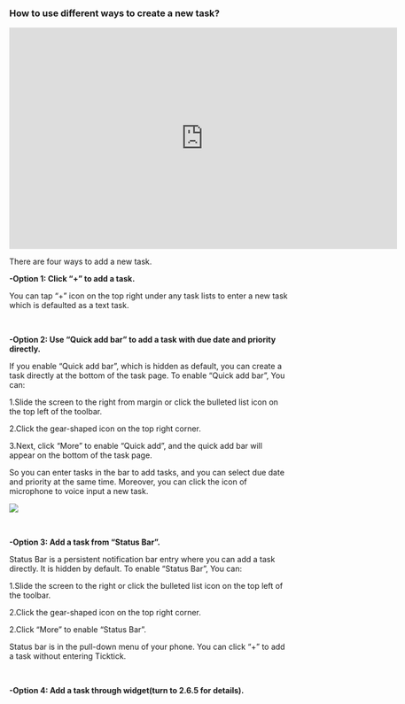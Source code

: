 ### How to use different ways to create a new task?

<iframe width="700" height="400" src="https://www.youtube.com/embed/-npsJ9oIasU?list=PLbWRKVi0_aTFbQcYoQHar2TR88yoO190U" frameborder="0" allowfullscreen></iframe>


There are four ways to add a new task.

**-Option 1: Click “+” to add a task.**

You can tap “+” icon on the top right under any task lists to enter a new task which is defaulted as a text task.

<br />

**-Option 2: Use “Quick add bar” to add a task with due date and priority directly.**

If you enable “Quick add bar”, which is hidden as default, you can create a task directly at the bottom of the task page. To enable “Quick add bar”, You can:

1.Slide the screen to the right from margin or click the bulleted list icon on the top left of the toolbar.

2.Click the gear-shaped icon on the top right corner.

3.Next, click “More” to enable “Quick add”, and the quick add bar will appear on the bottom of the task page.

So you can enter tasks in the bar to add tasks, and you can select due date and priority at the same time. Moreover, you can click the icon of microphone to voice input a new task.

![](../images/image.2.2.1W.png)

<br />

**-Option 3: Add a task from “Status Bar”.**

Status Bar is a persistent notification bar entry where you can add a task directly. It is hidden by default. To enable “Status Bar”, You can:

1.Slide the screen to the right or click the bulleted list icon on the top left of the toolbar.

2.Click the gear-shaped icon on the top right corner.

2.Click “More” to enable “Status Bar”.

Status bar is in the pull-down menu of your phone. You can click “+” to add a task without entering Ticktick.

<br />

**-Option 4: Add a task through widget(turn to 2.6.5 for details).**
